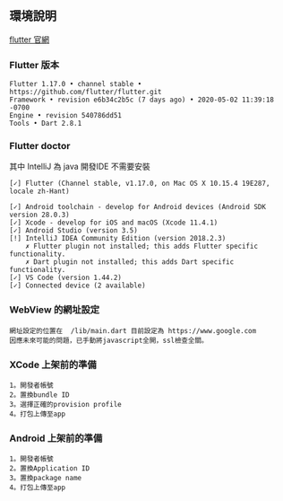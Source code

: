 ## 環境說明

[flutter 官網](https://flutter.dev/)

### Flutter 版本

```
Flutter 1.17.0 • channel stable • https://github.com/flutter/flutter.git
Framework • revision e6b34c2b5c (7 days ago) • 2020-05-02 11:39:18 -0700
Engine • revision 540786dd51
Tools • Dart 2.8.1
```

### Flutter doctor

其中 IntelliJ 為 java 開發IDE 不需要安裝

```
[✓] Flutter (Channel stable, v1.17.0, on Mac OS X 10.15.4 19E287, locale zh-Hant)
 
[✓] Android toolchain - develop for Android devices (Android SDK version 28.0.3)
[✓] Xcode - develop for iOS and macOS (Xcode 11.4.1)
[✓] Android Studio (version 3.5)
[!] IntelliJ IDEA Community Edition (version 2018.2.3)
    ✗ Flutter plugin not installed; this adds Flutter specific functionality.
    ✗ Dart plugin not installed; this adds Dart specific functionality.
[✓] VS Code (version 1.44.2)
[✓] Connected device (2 available)

```

### WebView 的網址設定
```
網址設定的位置在  /lib/main.dart 目前設定為 https://www.google.com
因應未來可能的問題，已手動將javascript全開，ssl檢查全關。
```


### XCode 上架前的準備

```
1。開發者帳號
2。置換bundle ID
3。選擇正確的provision profile
4。打包上傳至app
```

### Android 上架前的準備

```
1。開發者帳號
2。置換Application ID
3。置換package name
4。打包上傳至app
```


